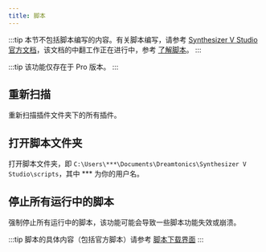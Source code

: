 ```yaml
---
title: 脚本
---
```


:::tip
本节不包括脚本编写的内容。有关脚本编写，请参考 [Synthesizer V Studio 官方文档](https://dreamtonics.com/synthv/scripting)，该文档的中翻工作正在进行中，参考 [了解脚本](../../api/about.md)。
:::

:::tip
该功能仅存在于 Pro 版本。
:::

## 重新扫描

重新扫描插件文件夹下的所有插件。

## 打开脚本文件夹

打开脚本文件夹，即 `C:\Users\***\Documents\Dreamtonics\Synthesizer V Studio\scripts`，其中 *** 为你的用户名。

## 停止所有运行中的脚本

强制停止所有运行中的脚本，该功能可能会导致一些脚本功能失效或崩溃。

:::tip
脚本的具体内容（包括官方脚本）请参考 [脚本下载界面](../../download/script.md)
:::